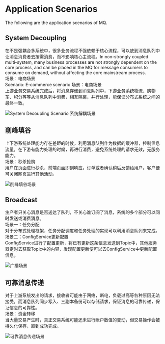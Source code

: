 # Application Scenarios

The following are the application scenarios of MQ.

## System Decoupling

在不是强耦合多系统中，很多业务流程不强依赖于核心流程，可以放到消息队列中让消息消费者去按需消费，而不影响核心主流程。In non-strongly coupled multi-system, many business processes are not strongly dependent on the core process, and can be placed in the MQ for message consumers to consume on demand, without affecting the core mainstream process.</br>
场景：电商场景</br>
Scenario: E-commerce scenario 场景：电商场景</br>
上游业务交易系统完成后，将消息存储到消息队列中，下游业务系统物流、购物车、积分等等从消息队列中消费，相互隔离，并行处理，能保证分布式系统之间的最终一致。

![System Decoupling Scenario 系统解耦场景](https://github.com/jdcloudcom/cn/blob/edit/image/Internet-Middleware/Message-Queue/系统解耦-01.png)

## 削峰填谷

上下游系统处理能力存在差距的时候，利用消息队列作为数据的缓冲器，控制信息流量，在下游有能力处理的时候，再进行消费，避免系统处理的请求无效，无服务能力。</br>
场景：秒杀抢购</br>
用户在页面进行秒杀，前端页面即刻响应，订单或者确认稍后反馈给用户，客户便可关闭网页进行其他活动。

![削峰填谷场景](https://github.com/jdcloudcom/cn/blob/edit/image/Internet-Middleware/Message-Queue/削峰填谷-02.png)

## Broadcast

生产者只关心消息是否送达了队列，不关心谁订阅了消息，系统的多个部分可以同时发送或消费消息。</br>
场景一：任务分配</br>
对于分布式处理框架，任务分配调度和任务处理的实现可以利用消息队列来完成。</br>
场景二：ConfigService更新配置</br>
ConfigService进行了配置更新，将已有更新这条信息发送到Topic中，其他服务器定时去获取Topic中的内容，发现配置更新便可以去ConfigService中更新配置信息。

![广播场景](https://github.com/jdcloudcom/cn/blob/edit/image/Internet-Middleware/Message-Queue/广播-03.png)

## 可靠消息传递

对于上游系统发出的请求，接收者可能由于网络，断电，负载过高等各种原因无法接受，而消息队列同步写入、三副本备份可以存储请求，保证消息的可靠传递，保证信息的可靠性。</br>
场景：资金转移</br>
当大量交易产生时，真正交易系统可能还未进行账户数值的变动，但交易操作会被持久化保存，直到成功完成。

![可靠消息传递场景](https://github.com/jdcloudcom/cn/blob/edit/image/Internet-Middleware/Message-Queue/可靠消息传递-04.png)
